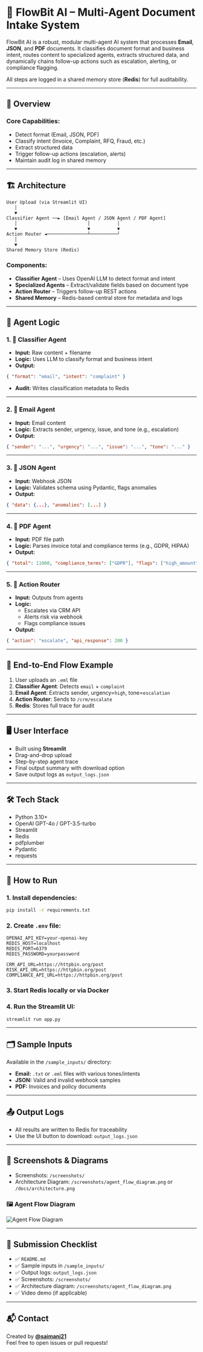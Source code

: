 # 🤖 FlowBit AI – Multi-Agent Document Intake System

FlowBit AI is a robust, modular multi-agent AI system that processes **Email**, **JSON**, and **PDF** documents. It classifies document format and business intent, routes content to specialized agents, extracts structured data, and dynamically chains follow-up actions such as escalation, alerting, or compliance flagging.

All steps are logged in a shared memory store (**Redis**) for full auditability.

---

## 🚀 Overview

### Core Capabilities:
- Detect format (Email, JSON, PDF)
- Classify intent (Invoice, Complaint, RFQ, Fraud, etc.)
- Extract structured data
- Trigger follow-up actions (escalation, alerts)
- Maintain audit log in shared memory

---

## 🏗️ Architecture

```text
User Upload (via Streamlit UI)
   │
   ▼
Classifier Agent ──► [Email Agent / JSON Agent / PDF Agent]
   │                          │          │
   ▼                          ▼          ▼
Action Router ◄───────────────┴──────────┘
   │
   ▼
Shared Memory Store (Redis)
```

### Components:
- **Classifier Agent** – Uses OpenAI LLM to detect format and intent
- **Specialized Agents** – Extract/validate fields based on document type
- **Action Router** – Triggers follow-up REST actions
- **Shared Memory** – Redis-based central store for metadata and logs

---

## 🧩 Agent Logic

### 1. 🧠 Classifier Agent
- **Input:** Raw content + filename  
- **Logic:** Uses LLM to classify format and business intent  
- **Output:**
```json
{ "format": "email", "intent": "complaint" }
```
- **Audit:** Writes classification metadata to Redis

---

### 2. 📧 Email Agent
- **Input:** Email content  
- **Logic:** Extracts sender, urgency, issue, and tone (e.g., escalation)  
- **Output:**
```json
{ "sender": "...", "urgency": "...", "issue": "...", "tone": "..." }
```

---

### 3. 🧾 JSON Agent
- **Input:** Webhook JSON  
- **Logic:** Validates schema using Pydantic, flags anomalies  
- **Output:**
```json
{ "data": {...}, "anomalies": [...] }
```

---

### 4. 📄 PDF Agent
- **Input:** PDF file path  
- **Logic:** Parses invoice total and compliance terms (e.g., GDPR, HIPAA)  
- **Output:**
```json
{ "total": 11000, "compliance_terms": ["GDPR"], "flags": ["high_amount"] }
```

---

### 5. 🔁 Action Router
- **Input:** Outputs from agents  
- **Logic:**
  - Escalates via CRM API  
  - Alerts risk via webhook  
  - Flags compliance issues  
- **Output:**
```json
{ "action": "escalate", "api_response": 200 }
```

---

## 🔁 End-to-End Flow Example

1. User uploads an `.eml` file  
2. **Classifier Agent**: Detects `email` + `complaint`  
3. **Email Agent**: Extracts sender, urgency=`high`, tone=`escalation`  
4. **Action Router**: Sends to `/crm/escalate`  
5. **Redis**: Stores full trace for audit

---

## 🖥️ User Interface

- Built using **Streamlit**
- Drag-and-drop upload
- Step-by-step agent trace
- Final output summary with download option
- Save output logs as `output_logs.json`

---

## 🛠️ Tech Stack

- Python 3.10+
- OpenAI GPT-4o / GPT-3.5-turbo
- Streamlit
- Redis
- pdfplumber
- Pydantic
- requests

---

## 🧪 How to Run

### 1. Install dependencies:

```bash
pip install -r requirements.txt
```

### 2. Create `.env` file:

```env
OPENAI_API_KEY=your-openai-key
REDIS_HOST=localhost
REDIS_PORT=6379
REDIS_PASSWORD=yourpassword

CRM_API_URL=https://httpbin.org/post
RISK_API_URL=https://httpbin.org/post
COMPLIANCE_API_URL=https://httpbin.org/post
```

### 3. Start Redis locally or via Docker

### 4. Run the Streamlit UI:

```bash
streamlit run app.py
```

---

## 🗂️ Sample Inputs

Available in the `/sample_inputs/` directory:
- **Email:** `.txt` or `.eml` files with various tones/intents
- **JSON:** Valid and invalid webhook samples
- **PDF:** Invoices and policy documents

---

## 📤 Output Logs

- All results are written to Redis for traceability
- Use the UI button to download: `output_logs.json`

---

## 📸 Screenshots & Diagrams

- Screenshots: `/screenshots/`
- Architecture Diagram: `/screenshots/agent_flow_diagram.png` or `/docs/architecture.png`

### 🖼️ Agent Flow Diagram

![Agent Flow Diagram](screenshots/agent_flow_diagram.png)

---

## 📝 Submission Checklist

- ✅ `README.md`
- ✅ Sample inputs in `/sample_inputs/`
- ✅ Output logs: `output_logs.json`
- ✅ Screenshots: `/screenshots/`
- ✅ Architecture diagram: `/screenshots/agent_flow_diagram.png`
- ✅ Video demo (if applicable)

---

## 📬 Contact

Created by **[@saimani21](https://github.com/saimani21)**  
Feel free to open issues or pull requests!
